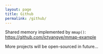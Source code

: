 ```yaml
---
layout: page
title: Github
permalink: /github/
---
```

Shared memory implemented by `mmap()`:  
<https://github.com/ictyangye/mmap-example>

More projects will be open-sourced in future...
